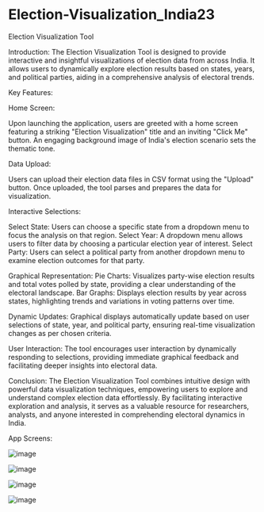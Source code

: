 # Election-Visualization_India23



Election Visualization Tool

Introduction:
The Election Visualization Tool is designed to provide interactive and insightful visualizations of election data from across India. It allows users to dynamically explore election results based on states, years, and political parties, aiding in a comprehensive analysis of electoral trends.

Key Features:

Home Screen:

Upon launching the application, users are greeted with a home screen featuring a striking "Election Visualization" title and an inviting "Click Me" button.
An engaging background image of India's election scenario sets the thematic tone.

Data Upload:

Users can upload their election data files in CSV format using the "Upload" button. Once uploaded, the tool parses and prepares the data for visualization.

Interactive Selections:

Select State: Users can choose a specific state from a dropdown menu to focus the analysis on that region.
Select Year: A dropdown menu allows users to filter data by choosing a particular election year of interest.
Select Party: Users can select a political party from another dropdown menu to examine election outcomes for that party.

Graphical Representation:
Pie Charts: Visualizes party-wise election results and total votes polled by state, providing a clear understanding of the electoral landscape.
Bar Graphs: Displays election results by year across states, highlighting trends and variations in voting patterns over time.

Dynamic Updates:
Graphical displays automatically update based on user selections of state, year, and political party, ensuring real-time visualization changes as per chosen criteria.

User Interaction:
The tool encourages user interaction by dynamically responding to selections, providing immediate graphical feedback and facilitating deeper insights into electoral data.




Conclusion:
The Election Visualization Tool combines intuitive design with powerful data visualization techniques, empowering users to explore and understand complex election data effortlessly. By facilitating interactive exploration and analysis, it serves as a valuable resource for researchers, analysts, and anyone interested in comprehending electoral dynamics in India.

App Screens:


![image](https://github.com/Pradyumna-cyber/Election-Visualization_23/assets/73057121/a4d93f07-8826-4a03-892f-a78b941f1df0)


![image](https://github.com/Pradyumna-cyber/Election-Visualization_23/assets/73057121/d392dd5a-4d4e-4e81-81ab-b08bea480045)


![image](https://github.com/Pradyumna-cyber/Election-Visualization_23/assets/73057121/a5349552-46b4-4ba1-b149-47b9e47f75a0)

![image](https://github.com/Pradyumna-cyber/Election-Visualization_23/assets/73057121/7199949e-8717-45a5-8a56-dbd6bb3b274f)
